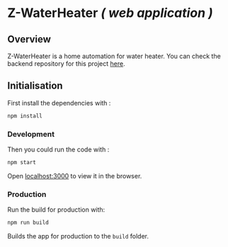 # Z-WaterHeater *( web application )*

## Overview

Z-WaterHeater is a home automation for water heater. You can check the backend repository for this project [here](https://github.com/Alexis-ba6/Z-WaterHeater).

## Initialisation

First install the dependencies with :

```sh 
npm install
```

### Development

Then you could run the code with  :

```sh
npm start 
```

Open [localhost:3000](http://localhost:3000) to view it in the browser.

### Production

Run the build for production with:

```sh
npm run build 
```

Builds the app for production to the `build` folder.
